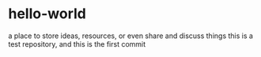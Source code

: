 # hello-world
a place to store ideas, resources, or even share and discuss things 
this is a test repository, and this is the first commit
